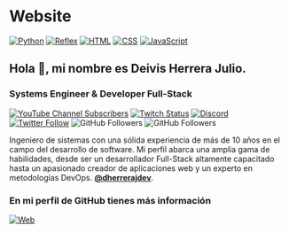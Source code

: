 # Website

[![Python](https://img.shields.io/badge/Python-3.11+-yellow?style=for-the-badge&logo=python&logoColor=white&labelColor=101010)](https://python.org)
[![Reflex](https://img.shields.io/badge/Reflex-0.3.10+-5646ED?style=for-the-badge&logo=reflex&logoColor=white&labelColor=101010)](https://reflex.dev)
[![HTML](https://img.shields.io/badge/HTML-orange?style=for-the-badge&logo=html5&logoColor=white&labelColor=101010)](https://developer.mozilla.org/es/docs/Web/HTML)
[![CSS](https://img.shields.io/badge/CSS-blue?style=for-the-badge&logo=css3&logoColor=white&labelColor=101010)](https://developer.mozilla.org/es/docs/Web/CSS)
[![JavaScript](https://img.shields.io/badge/JavaScript-yellow?style=for-the-badge&logo=javascript&logoColor=white&labelColor=101010)](https://developer.mozilla.org/es/docs/Web/JavaScript)

## Hola 👋, mi nombre es Deivis Herrera Julio.
### Systems Engineer & Developer Full-Stack

[![YouTube Channel Subscribers](https://img.shields.io/youtube/channel/subscribers/UCZzzvfJZIiBEmmWqTpxi-bw?style=social)](https://youtube.com/@dherrerajdev?sub_confirmation=1)
[![Twitch Status](https://img.shields.io/twitch/status/deivisaherreraj?style=social)](https://twitch.com/deivisaherreraj)
[![Discord](https://img.shields.io/discord/1207900147326132254?style=social&label=Discord&logo=discord)](https://discord.gg/4pqbjXsrUX)
[![Twitter Follow](https://img.shields.io/twitter/follow/deivisaherreraj?style=social)](https://twitter.com/deivisaherreraj)
![GitHub Followers](https://img.shields.io/github/followers/deivisaherreraj?style=social)
![GitHub Followers](https://img.shields.io/github/stars/deivisaherreraj?style=social)

Ingeniero de sistemas con una sólida experiencia de más de 10 años en el campo del desarrollo de software. Mi perfil abarca una amplia gama de habilidades, desde ser un desarrollador Full-Stack altamente capacitado hasta un apasionado creador de aplicaciones web y un experto en metodologías DevOps. **[@dherrerajdev](https://dherrerajdev.netlify.app)**.

### En mi perfil de GitHub tienes más información

[![Web](https://img.shields.io/badge/GitHub-DHerreraJDev-14a1f0?style=for-the-badge&logo=github&logoColor=white&labelColor=101010)](https://github.com/deivisaherreraj)